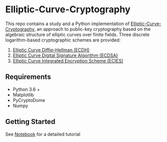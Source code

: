 # Elliptic-Curve-Cryptography
This repo contains a study and a Python implementation of [Elliptic-Curve-Cryptography](https://en.wikipedia.org/wiki/Elliptic-curve_cryptography), an approach to public-key cryptography based on the algebraic structure of elliptic curves over finite fields. Three discrete logarithm-based cryptographic schemes are provided: 
1. [Elliptic Curve Diffie–Hellman (ECDH)](https://en.wikipedia.org/wiki/Elliptic-curve_Diffie–Hellman)
2. [Elliptic Curve Digital Signature Algorithm (ECDSA)](https://en.wikipedia.org/wiki/Elliptic_Curve_Digital_Signature_Algorithm)
3. [Elliptic Curve Integrated Encryption Scheme (ECIES)](https://en.wikipedia.org/wiki/Integrated_Encryption_Scheme)

## Requirements
- Python 3.6 +
- Matplotlib
- PyCryptoDome
- Numpy

## Getting Started
See [Notebook](Elliptic%20Curve%20Cryptography.ipynb) for a detailed tutorial

